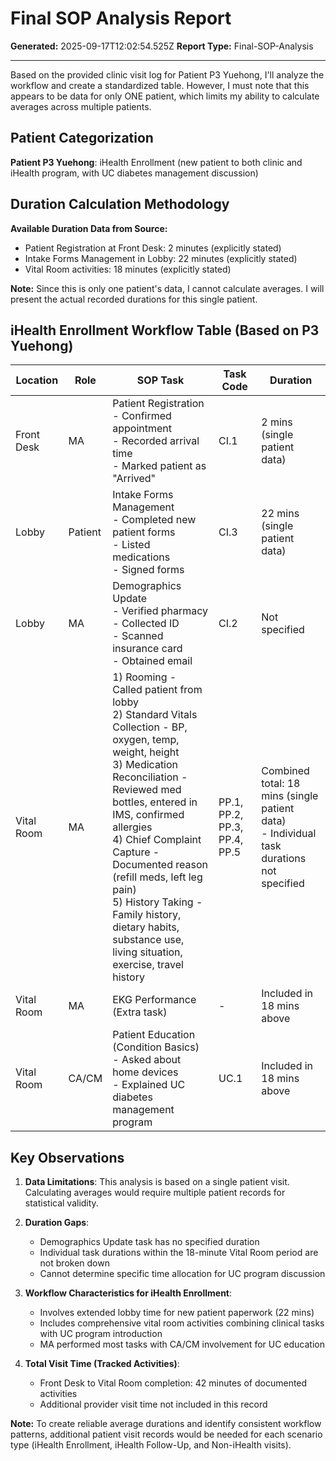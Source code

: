 # Final SOP Analysis Report

**Generated:** 2025-09-17T12:02:54.525Z
**Report Type:** Final-SOP-Analysis

---

Based on the provided clinic visit log for Patient P3 Yuehong, I'll analyze the workflow and create a standardized table. However, I must note that this appears to be data for only ONE patient, which limits my ability to calculate averages across multiple patients.

## Patient Categorization

**Patient P3 Yuehong**: iHealth Enrollment (new patient to both clinic and iHealth program, with UC diabetes management discussion)

## Duration Calculation Methodology

**Available Duration Data from Source:**
- Patient Registration at Front Desk: 2 minutes (explicitly stated)
- Intake Forms Management in Lobby: 22 minutes (explicitly stated)
- Vital Room activities: 18 minutes (explicitly stated)

**Note:** Since this is only one patient's data, I cannot calculate averages. I will present the actual recorded durations for this single patient.

## iHealth Enrollment Workflow Table (Based on P3 Yuehong)

| Location | Role | SOP Task | Task Code | Duration |
|----------|------|----------|-----------|----------|
| Front Desk | MA | Patient Registration<br>- Confirmed appointment<br>- Recorded arrival time<br>- Marked patient as "Arrived" | CI.1 | 2 mins (single patient data) |
| Lobby | Patient | Intake Forms Management<br>- Completed new patient forms<br>- Listed medications<br>- Signed forms | CI.3 | 22 mins (single patient data) |
| Lobby | MA | Demographics Update<br>- Verified pharmacy<br>- Collected ID<br>- Scanned insurance card<br>- Obtained email | CI.2 | Not specified |
| Vital Room | MA | 1) Rooming - Called patient from lobby<br>2) Standard Vitals Collection - BP, oxygen, temp, weight, height<br>3) Medication Reconciliation - Reviewed med bottles, entered in IMS, confirmed allergies<br>4) Chief Complaint Capture - Documented reason (refill meds, left leg pain)<br>5) History Taking - Family history, dietary habits, substance use, living situation, exercise, travel history | PP.1, PP.2, PP.3, PP.4, PP.5 | Combined total: 18 mins (single patient data)<br>- Individual task durations not specified |
| Vital Room | MA | EKG Performance (Extra task) | - | Included in 18 mins above |
| Vital Room | CA/CM | Patient Education (Condition Basics)<br>- Asked about home devices<br>- Explained UC diabetes management program | UC.1 | Included in 18 mins above |

## Key Observations

1. **Data Limitations**: This analysis is based on a single patient visit. Calculating averages would require multiple patient records for statistical validity.

2. **Duration Gaps**: 
   - Demographics Update task has no specified duration
   - Individual task durations within the 18-minute Vital Room period are not broken down
   - Cannot determine specific time allocation for UC program discussion

3. **Workflow Characteristics for iHealth Enrollment**:
   - Involves extended lobby time for new patient paperwork (22 mins)
   - Includes comprehensive vital room activities combining clinical tasks with UC program introduction
   - MA performed most tasks with CA/CM involvement for UC education

4. **Total Visit Time (Tracked Activities)**:
   - Front Desk to Vital Room completion: 42 minutes of documented activities
   - Additional provider visit time not included in this record

**Note:** To create reliable average durations and identify consistent workflow patterns, additional patient visit records would be needed for each scenario type (iHealth Enrollment, iHealth Follow-Up, and Non-iHealth visits).